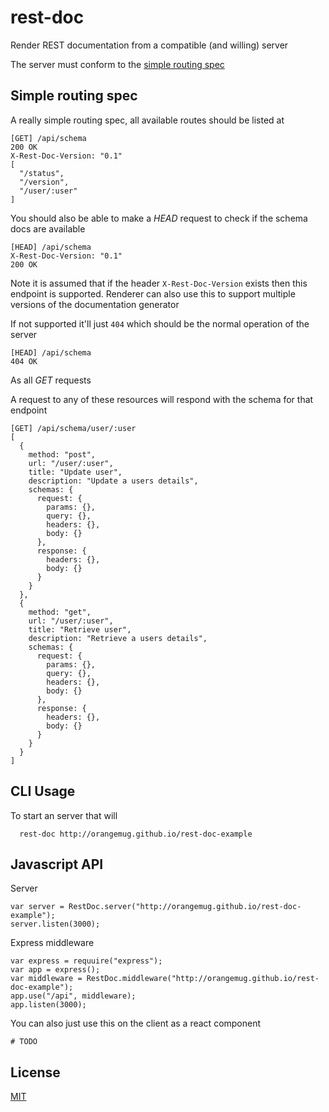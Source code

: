 # rest-doc
Render REST documentation from a compatible (and willing) server


The server must conform to the [simple routing spec](#simple-routing-spec)


## Simple routing spec
A really simple routing spec, all available routes should be listed at

    [GET] /api/schema
    200 OK
    X-Rest-Doc-Version: "0.1"
    [
      "/status",
      "/version",
      "/user/:user"
    ]

You should also be able to make a _HEAD_ request to check if the schema docs are available

    [HEAD] /api/schema
    X-Rest-Doc-Version: "0.1"
    200 OK

Note it is assumed that if the header `X-Rest-Doc-Version` exists then this endpoint is supported. Renderer can also use this to support multiple versions of the documentation generator

If not supported it'll just `404` which should be the normal operation of the server

    [HEAD] /api/schema
    404 OK

As all _GET_ requests

A request to any of these resources will respond with the schema for that endpoint

    [GET] /api/schema/user/:user
    [
      {
        method: "post",
        url: "/user/:user",
        title: "Update user",
        description: "Update a users details",
        schemas: {
          request: {
            params: {},
            query: {},
            headers: {},
            body: {}
          },
          response: {
            headers: {},
            body: {}
          }
        }
      },
      {
        method: "get",
        url: "/user/:user",
        title: "Retrieve user",
        description: "Retrieve a users details",
        schemas: {
          request: {
            params: {},
            query: {},
            headers: {},
            body: {}
          },
          response: {
            headers: {},
            body: {}
          }
        }
      }
    ]


## CLI Usage
To start an server that will 

      rest-doc http://orangemug.github.io/rest-doc-example


## Javascript API
Server

    var server = RestDoc.server("http://orangemug.github.io/rest-doc-example");
    server.listen(3000);

Express middleware

    var express = requuire("express");
    var app = express();
    var middleware = RestDoc.middleware("http://orangemug.github.io/rest-doc-example");
    app.use("/api", middleware);
    app.listen(3000);

You can also just use this on the client as a react component

    # TODO

    

## License
[MIT](LICENSE)
